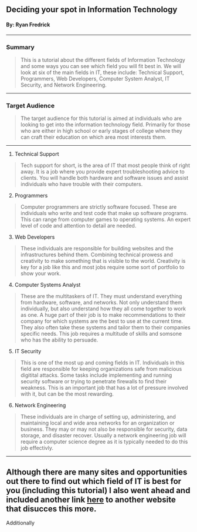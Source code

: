 ## Deciding your spot in Information Technology 
#### By: Ryan Fredrick
---
### Summary 

>This is a tutorial about the different fields of Information Technology and some ways you can see which field you will fit best in. We will look at six of the main fields in IT, these include: Technical Support, Programmers, Web Developers, Computer System Analyst, IT Security, and Network Engineering. 
---
### Target Audience 

>The target audience for this tutorial is aimed at individuals who are looking to get into the information technology field. Primarily for those who are either in high school or early stages of college where they can craft their education on which area most interests them. 
---
1. Technical Support
>Tech support for short, is the area of IT that most people think of right away. It is a job where you provide expert troubleshooting advice to clients. You will handle both hardware and software issues and assist individuals who have trouble with their computers.
2. Programmers
>Computer programmers are strictly software focused. These are individuals who write and test code that make up software programs. This can range from computer games to operating systems. An expert level of code and attention to detail are needed.
3. Web Developers 
>These individuals are responsible for building websites and the infrastructures behind them. Combining technical prowess and creativity to make something that is visible to the world. Creativity is key for a job like this and most jobs require some sort of portfolio to show your work. 
4. Computer Systems Analyst
>These are the multitaskers of IT. They must understand everything from hardware, software, and networks. Not only understand them individually, but also understand how they all come together to work as one. A huge part of their job is to make recommendations to their company for which systems are the best to use at the current time. They also often take these systems and tailor them to their companies specific needs. This job requires a multitude of skills and somsone who has the ability to persuade. 
5. IT Security 
>This is one of the most up and coming fields in IT. Individuals in this field are responsible for keeping organizations safe from malicious digitital attacks. Some tasks include implementing and running security software or trying to penetrate firewalls to find their weakness. This is an important job that has a lot of pressure involved with it, but can be the most rewarding.
6. Network Engineering
>These individuals are in charge of setting up, administering, and maintaining local and wide area networks for an organization or business. They may or may not also be responsible for security, data storage, and disaster recover. Usually a network engineering job will require a computer science degree as it is typically needed to do this job effectivly. 
---

Although there are many sites and opportunities out there to find out which field of IT is best for you (including this tutorial) I also went ahead and included another link [here](https://www.intelligenthq.com/technology/information-technology-careers-finding-the-right-computer-job-fit-for-you/) to another website that disucces this more. 
---
Additionally
